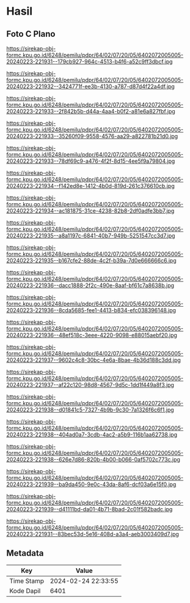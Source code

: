 # Hasil

## Foto C Plano

https://sirekap-obj-formc.kpu.go.id/6248/pemilu/pdpr/64/02/07/20/05/6402072005005-20240223-221931--179cb927-964c-4513-b4f6-a52c9ff3dbcf.jpg

https://sirekap-obj-formc.kpu.go.id/6248/pemilu/pdpr/64/02/07/20/05/6402072005005-20240223-221932--3424771f-ee3b-4130-a787-d87d4f22a4df.jpg

https://sirekap-obj-formc.kpu.go.id/6248/pemilu/pdpr/64/02/07/20/05/6402072005005-20240223-221933--2f842b5b-d44a-4aa4-b0f2-a81e6a827fbf.jpg

https://sirekap-obj-formc.kpu.go.id/6248/pemilu/pdpr/64/02/07/20/05/6402072005005-20240223-221933--35260f09-9558-4576-aa29-a822781b21d0.jpg

https://sirekap-obj-formc.kpu.go.id/6248/pemilu/pdpr/64/02/07/20/05/6402072005005-20240223-221933--78df69c9-a476-4f2f-8d15-4ee5f9a79804.jpg

https://sirekap-obj-formc.kpu.go.id/6248/pemilu/pdpr/64/02/07/20/05/6402072005005-20240223-221934--f142ed8e-1412-4b0d-819d-261c376610cb.jpg

https://sirekap-obj-formc.kpu.go.id/6248/pemilu/pdpr/64/02/07/20/05/6402072005005-20240223-221934--ac181875-31ce-4238-82b8-2df0adfe3bb7.jpg

https://sirekap-obj-formc.kpu.go.id/6248/pemilu/pdpr/64/02/07/20/05/6402072005005-20240223-221935--a8a1197c-6841-40b7-949b-5251547cc3d7.jpg

https://sirekap-obj-formc.kpu.go.id/6248/pemilu/pdpr/64/02/07/20/05/6402072005005-20240223-221935--b167cfe2-88de-4c2f-b39a-7d0e666666c6.jpg

https://sirekap-obj-formc.kpu.go.id/6248/pemilu/pdpr/64/02/07/20/05/6402072005005-20240223-221936--dacc1888-2f2c-490e-8aaf-bf61c7a8638b.jpg

https://sirekap-obj-formc.kpu.go.id/6248/pemilu/pdpr/64/02/07/20/05/6402072005005-20240223-221936--8cda5685-fee1-4413-b834-efc038396148.jpg

https://sirekap-obj-formc.kpu.go.id/6248/pemilu/pdpr/64/02/07/20/05/6402072005005-20240223-221936--48ef518c-3eee-4220-9098-e88015aebf20.jpg

https://sirekap-obj-formc.kpu.go.id/6248/pemilu/pdpr/64/02/07/20/05/6402072005005-20240223-221937--9602c4c8-30bc-4e6a-8bae-4b36d188c3dd.jpg

https://sirekap-obj-formc.kpu.go.id/6248/pemilu/pdpr/64/02/07/20/05/6402072005005-20240223-221937--af22c120-98d8-4567-9d5c-1dd1f449a8f3.jpg

https://sirekap-obj-formc.kpu.go.id/6248/pemilu/pdpr/64/02/07/20/05/6402072005005-20240223-221938--d01841c5-7327-4b9b-9c30-7a1326f6c6f1.jpg

https://sirekap-obj-formc.kpu.go.id/6248/pemilu/pdpr/64/02/07/20/05/6402072005005-20240223-221938--404ad0a7-3cdb-4ac2-a5b9-116b1aa62738.jpg

https://sirekap-obj-formc.kpu.go.id/6248/pemilu/pdpr/64/02/07/20/05/6402072005005-20240223-221938--626e7d86-820b-4b00-b066-0af5702c773c.jpg

https://sirekap-obj-formc.kpu.go.id/6248/pemilu/pdpr/64/02/07/20/05/6402072005005-20240223-221939--ba9da450-9e0c-43da-8af6-dcf03a6e15f0.jpg

https://sirekap-obj-formc.kpu.go.id/6248/pemilu/pdpr/64/02/07/20/05/6402072005005-20240223-221939--d41111bd-da01-4b71-8bad-2c01f582badc.jpg

https://sirekap-obj-formc.kpu.go.id/6248/pemilu/pdpr/64/02/07/20/05/6402072005005-20240223-221931--83bec53d-5e16-408d-a3a4-aeb3003409d7.jpg


## Metadata

| Key        | Value               |
| ---------- | ------------------- |
| Time Stamp | 2024-02-24 22:33:55 |
| Kode Dapil | 6401                |



